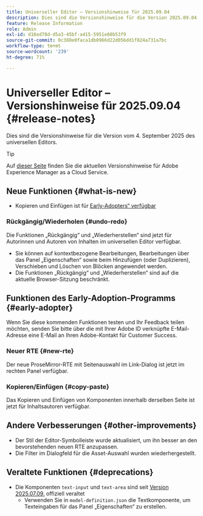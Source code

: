 ```yaml
---
title: Universeller Editor – Versionshinweise für 2025.09.04
description: Dies sind die Versionshinweise für die Version 2025.09.04 des universellen Editors.
feature: Release Information
role: Admin
exl-id: d16ed78d-d5a3-45bf-a415-5951e60b53f9
source-git-commit: 0c380e0faca1db0966d22d056dd1f824a731a7bc
workflow-type: tm+mt
source-wordcount: '239'
ht-degree: 71%

---
```



# Universeller Editor – Versionshinweise für 2025.09.04 {#release-notes}

Dies sind die Versionshinweise für die Version vom 4. September 2025 des universellen Editors.

>[!TIP]
>
>Auf [dieser Seite](/help/release-notes/release-notes-cloud/release-notes-current.md) finden Sie die aktuellen Versionshinweise für Adobe Experience Manager as a Cloud Service.

## Neue Funktionen {#what-is-new}

* Kopieren und Einfügen ist für [Early-Adopters“ verfügbar](#copy-paste)

### Rückgängig/Wiederholen {#undo-redo}

Die Funktionen „Rückgängig“ und „Wiederherstellen“ sind jetzt für Autorinnen und Autoren von Inhalten im universellen Editor verfügbar.

* Sie können auf kontextbezogene Bearbeitungen, Bearbeitungen über das Panel „Eigenschaften“ sowie beim Hinzufügen (oder Duplizieren), Verschieben und Löschen von Blöcken angewendet werden.
* Die Funktionen „Rückgängig“ und „Wiederherstellen“ sind auf die aktuelle Browser-Sitzung beschränkt.

## Funktionen des Early-Adoption-Programms {#early-adopter}

Wenn Sie diese kommenden Funktionen testen und Ihr Feedback teilen möchten, senden Sie bitte über die mit Ihrer Adobe ID verknüpfte E-Mail-Adresse eine E-Mail an Ihren Adobe-Kontakt für Customer Success.

### Neuer RTE {#new-rte}

Der neue ProseMirror-RTE mit Seitenauswahl im Link-Dialog ist jetzt im rechten Panel verfügbar.

### Kopieren/Einfügen {#copy-paste}

Das Kopieren und Einfügen von Komponenten innerhalb derselben Seite ist jetzt für Inhaltsautoren verfügbar.

## Andere Verbesserungen {#other-improvements}

* Der Stil der Editor-Symbolleiste wurde aktualisiert, um ihn besser an den bevorstehenden neuen RTE anzupassen.
* Die Filter im Dialogfeld für die Asset-Auswahl wurden wiederhergestellt.

## Veraltete Funktionen {#deprecations}

* Die Komponenten `text-input` und `text-area` sind seit [Version 2025.07.09.](/help/release-notes/universal-editor/2025/2025-07-09.md) offiziell veraltet
   * Verwenden Sie in `model-definition.json` die Textkomponente, um Texteingaben für das Panel „Eigenschaften“ zu erstellen.
